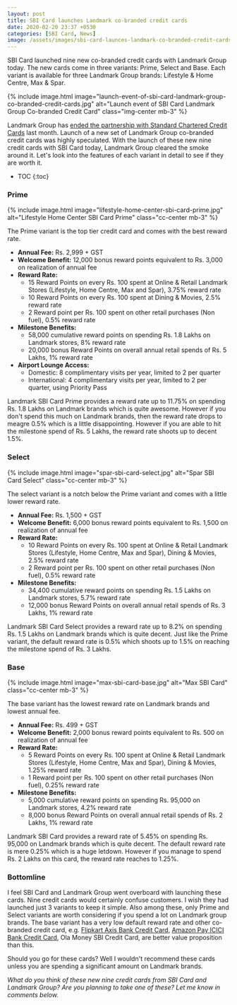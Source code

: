 ```yaml
---
layout: post
title: SBI Card launches Landmark co-branded credit cards
date: 2020-02-20 23:37 +0530
categories: [SBI Card, News]
image: /assets/images/sbi-card-launces-landmark-co-branded-credit-cards.jpg
---
```


SBI Card launched nine new co-branded credit cards with Landmark Group today. The new cards come in three variants: Prime, Select and Base. Each variant is available for three Landmark Group brands: Lifestyle & Home Centre, Max & Spar.

{% include image.html image="launch-event-of-sbi-card-landmark-group-co-branded-credit-cards.jpg" alt="Launch event of SBI Card Landmark Group Co-branded Credit Card" class="img-center mb-3" %}

Landmark Group has [ended the partnership with Standard Chartered Credit Cards](https://cardinfo.in/standard-chartered-credit-card-updates-january-2020/#discontinuation-of-landmark-rewards-credit-card) last month. Launch of a new set of Landmark Group co-branded credit cards was highly speculated. With the launch of these new nine credit cards with SBI Card today, Landmark Group cleared the smoke around it. Let's look into the features of each variant in detail to see if they are worth it.

<!-- prettier-ignore -->
* TOC
{:toc}

### Prime

{% include image.html image="lifestyle-home-center-sbi-card-prime.jpg" alt="Lifestyle Home Center SBI Card Prime" class="cc-center mb-3" %}

The Prime variant is the top tier credit card and comes with the best reward rate.

- **Annual Fee:** Rs. 2,999 + GST
- **Welcome Benefit:** 12,000 bonus reward points equivalent to Rs. 3,000 on realization of annual fee
- **Reward Rate:**
  - 15 Reward Points on every Rs. 100 spent at Online & Retail Landmark Stores (Lifestyle, Home Centre, Max and Spar), 3.75% reward rate
  - 10 Reward Points on every Rs. 100 spent at Dining & Movies, 2.5% reward rate
  - 2 Reward point per Rs. 100 spent on other retail purchases (Non fuel), 0.5% reward rate
- **Milestone Benefits:**
  - 58,000 cumulative reward points on spending Rs. 1.8 Lakhs on Landmark stores, 8% reward rate
  - 20,000 bonus Reward Points on overall annual retail spends of Rs. 5 Lakhs, 1% reward rate
- **Airport Lounge Access:**
  - Domestic: 8 complimentary visits per year, limited to 2 per quarter
  - International: 4 complimentary visits per year, limited to 2 per quarter, using Priority Pass

Landmark SBI Card Prime provides a reward rate up to 11.75% on spending Rs. 1.8 Lakhs on Landmark brands which is quite awesome. However if you don't spend this much on Landmark brands, then the reward rate drops to meagre 0.5% which is a little disappointing. However if you are able to hit the milestone spend of Rs. 5 Lakhs, the reward rate shoots up to decent 1.5%.

### Select

{% include image.html image="spar-sbi-card-select.jpg" alt="Spar SBI Card Select" class="cc-center mb-3" %}

The select variant is a notch below the Prime variant and comes with a little lower reward rate.

- **Annual Fee:** Rs. 1,500 + GST
- **Welcome Benefit:** 6,000 bonus reward points equivalent to Rs. 1,500 on realization of annual fee
- **Reward Rate:**
  - 10 Reward Points on every Rs. 100 spent at Online & Retail Landmark Stores (Lifestyle, Home Centre, Max and Spar), Dining & Movies, 2.5% reward rate
  - 2 Reward point per Rs. 100 spent on other retail purchases (Non fuel), 0.5% reward rate
- **Milestone Benefits:**
  - 34,400 cumulative reward points on spending Rs. 1.5 Lakhs on Landmark stores, 5.7% reward rate
  - 12,000 bonus Reward Points on overall annual retail spends of Rs. 3 Lakhs, 1% reward rate

Landmark SBI Card Select provides a reward rate up to 8.2% on spending Rs. 1.5 Lakhs on Landmark brands which is quite decent. Just like the Prime variant, the default reward rate is 0.5% which shoots up to 1.5% on reaching the milestone spend of Rs. 3 Lakhs.

### Base

{% include image.html image="max-sbi-card-base.jpg" alt="Max SBI Card" class="cc-center mb-3" %}

The base variant has the lowest reward rate on Landmark brands and lowest annual fee.

- **Annual Fee:** Rs. 499 + GST
- **Welcome Benefit:** 2,000 bonus reward points equivalent to Rs. 500 on realization of annual fee
- **Reward Rate:**
  - 5 Reward Points on every Rs. 100 spent at Online & Retail Landmark Stores (Lifestyle, Home Centre, Max and Spar), Dining & Movies, 1.25% reward rate
  - 1 Reward point per Rs. 100 spent on other retail purchases (Non fuel), 0.25% reward rate
- **Milestone Benefits:**
  - 5,000 cumulative reward points on spending Rs. 95,000 on Landmark stores, 4.2% reward rate
  - 8,000 bonus Reward Points on overall annual retail spends of Rs. 2 Lakhs, 1% reward rate

Landmark SBI Card provides a reward rate of 5.45% on spending Rs. 95,000 on Landmark brands which is quite decent. The default reward rate is mere 0.25% which is a huge letdown. However if you manage to spend Rs. 2 Lakhs on this card, the reward rate reaches to 1.25%.

### Bottomline

I feel SBI Card and Landmark Group went overboard with launching these cards. Nine credit cards would certainly confuse customers. I wish they had launched just 3 variants to keep it simple. Also among these, only Prime and Select variants are worth considering if you spend a lot on Landmark group brands. The base variant has a very low default reward rate and other co-branded credit card, e.g. [Flipkart Axis Bank Credit Card](/flipkart-axis-bank-credit-card-review-and-hands-on-experience/), [Amazon Pay ICICI Bank Credit Card](/amazon-pay-icici-bank-credit-card-review/), Ola Money SBI Credit Card, are better value proposition than this.

Should you go for these cards? Well I wouldn't recommend these cards unless you are spending a significant amount on Landmark brands.

_What do you think of these new nine credit cards from SBI Card and Landmark Group? Are you planning to take one of these? Let me know in comments below._
